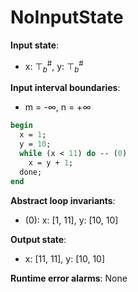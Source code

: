 # NoInputState

**Input state**:
- x: $⊤_{b}^{\text{\#}}$, y: $⊤_{b}^{\text{\#}}$

**Input interval boundaries**:
- m = -∞, n = +∞
```pascal
begin
  x = 1;
  y = 10;
  while (x < 11) do -- (0)
    x = y + 1;
  done;
end
```
**Abstract loop invariants**:
- (0): x: [1, 11], y: [10, 10]

**Output state**:
- x: [11, 11], y: [10, 10]


**Runtime error alarms**:
None